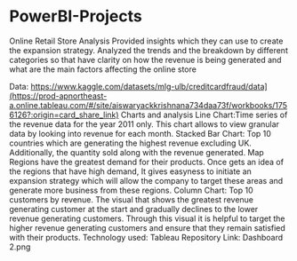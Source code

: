 # PowerBI-Projects
Online Retail Store Analysis
Provided insights which they can use to create the expansion strategy. Analyzed the trends and the breakdown by different categories so that have clarity on how the revenue is being generated and what are the main factors affecting the online store

Data: https://www.kaggle.com/datasets/mlg-ulb/creditcardfraud/data](https://prod-apnortheast-a.online.tableau.com/#/site/aiswaryackkrishnana734daa73f/workbooks/1756126?:origin=card_share_link)
Charts and analysis
Line Chart:Time series of the revenue data for the year 2011 only. This chart allows to view granular data by looking into revenue for each month.
Stacked Bar Chart: Top 10 countries which are generating the highest revenue excluding UK. Additionally, the quantity sold along with the revenue generated.
Map Regions have the greatest demand for their products. Once gets an idea of the regions that have high demand, It gives easyness to initiate an expansion strategy which will allow the company to target these areas and generate more business from these regions.
Column Chart: Top 10 customers by revenue. The visual that shows the greatest revenue generating customer at the start and gradually declines to the lower revenue generating customers. Through this visual it is helpful to target the higher revenue generating customers and ensure that they remain satisfied with their products.
Technology used: Tableau
Repository Link:
Dashboard 2.png
